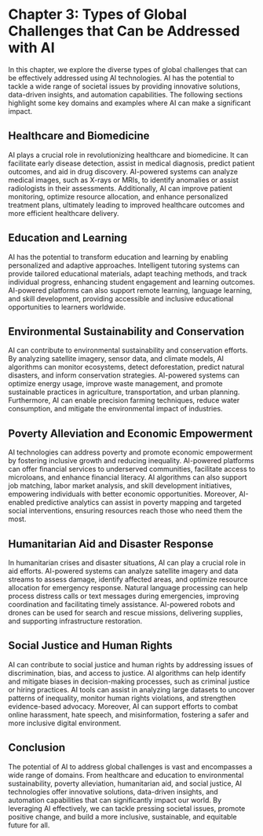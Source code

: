 Chapter 3: Types of Global Challenges that Can be Addressed with AI
===================================================================

In this chapter, we explore the diverse types of global challenges that can be effectively addressed using AI technologies. AI has the potential to tackle a wide range of societal issues by providing innovative solutions, data-driven insights, and automation capabilities. The following sections highlight some key domains and examples where AI can make a significant impact.

Healthcare and Biomedicine
--------------------------

AI plays a crucial role in revolutionizing healthcare and biomedicine. It can facilitate early disease detection, assist in medical diagnosis, predict patient outcomes, and aid in drug discovery. AI-powered systems can analyze medical images, such as X-rays or MRIs, to identify anomalies or assist radiologists in their assessments. Additionally, AI can improve patient monitoring, optimize resource allocation, and enhance personalized treatment plans, ultimately leading to improved healthcare outcomes and more efficient healthcare delivery.

Education and Learning
----------------------

AI has the potential to transform education and learning by enabling personalized and adaptive approaches. Intelligent tutoring systems can provide tailored educational materials, adapt teaching methods, and track individual progress, enhancing student engagement and learning outcomes. AI-powered platforms can also support remote learning, language learning, and skill development, providing accessible and inclusive educational opportunities to learners worldwide.

Environmental Sustainability and Conservation
---------------------------------------------

AI can contribute to environmental sustainability and conservation efforts. By analyzing satellite imagery, sensor data, and climate models, AI algorithms can monitor ecosystems, detect deforestation, predict natural disasters, and inform conservation strategies. AI-powered systems can optimize energy usage, improve waste management, and promote sustainable practices in agriculture, transportation, and urban planning. Furthermore, AI can enable precision farming techniques, reduce water consumption, and mitigate the environmental impact of industries.

Poverty Alleviation and Economic Empowerment
--------------------------------------------

AI technologies can address poverty and promote economic empowerment by fostering inclusive growth and reducing inequality. AI-powered platforms can offer financial services to underserved communities, facilitate access to microloans, and enhance financial literacy. AI algorithms can also support job matching, labor market analysis, and skill development initiatives, empowering individuals with better economic opportunities. Moreover, AI-enabled predictive analytics can assist in poverty mapping and targeted social interventions, ensuring resources reach those who need them the most.

Humanitarian Aid and Disaster Response
--------------------------------------

In humanitarian crises and disaster situations, AI can play a crucial role in aid efforts. AI-powered systems can analyze satellite imagery and data streams to assess damage, identify affected areas, and optimize resource allocation for emergency response. Natural language processing can help process distress calls or text messages during emergencies, improving coordination and facilitating timely assistance. AI-powered robots and drones can be used for search and rescue missions, delivering supplies, and supporting infrastructure restoration.

Social Justice and Human Rights
-------------------------------

AI can contribute to social justice and human rights by addressing issues of discrimination, bias, and access to justice. AI algorithms can help identify and mitigate biases in decision-making processes, such as criminal justice or hiring practices. AI tools can assist in analyzing large datasets to uncover patterns of inequality, monitor human rights violations, and strengthen evidence-based advocacy. Moreover, AI can support efforts to combat online harassment, hate speech, and misinformation, fostering a safer and more inclusive digital environment.

Conclusion
----------

The potential of AI to address global challenges is vast and encompasses a wide range of domains. From healthcare and education to environmental sustainability, poverty alleviation, humanitarian aid, and social justice, AI technologies offer innovative solutions, data-driven insights, and automation capabilities that can significantly impact our world. By leveraging AI effectively, we can tackle pressing societal issues, promote positive change, and build a more inclusive, sustainable, and equitable future for all.
